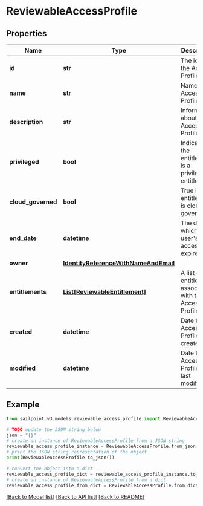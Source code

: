# ReviewableAccessProfile


## Properties

Name | Type | Description | Notes
------------ | ------------- | ------------- | -------------
**id** | **str** | The id of the Access Profile | [optional] 
**name** | **str** | Name of the Access Profile | [optional] 
**description** | **str** | Information about the Access Profile | [optional] 
**privileged** | **bool** | Indicates if the entitlement is a privileged entitlement | [optional] 
**cloud_governed** | **bool** | True if the entitlement is cloud governed | [optional] 
**end_date** | **datetime** | The date at which a user&#39;s access expires | [optional] 
**owner** | [**IdentityReferenceWithNameAndEmail**](IdentityReferenceWithNameAndEmail.md) |  | [optional] 
**entitlements** | [**List[ReviewableEntitlement]**](ReviewableEntitlement.md) | A list of entitlements associated with this Access Profile | [optional] 
**created** | **datetime** | Date the Access Profile was created. | [optional] 
**modified** | **datetime** | Date the Access Profile was last modified. | [optional] 

## Example

```python
from sailpoint.v3.models.reviewable_access_profile import ReviewableAccessProfile

# TODO update the JSON string below
json = "{}"
# create an instance of ReviewableAccessProfile from a JSON string
reviewable_access_profile_instance = ReviewableAccessProfile.from_json(json)
# print the JSON string representation of the object
print(ReviewableAccessProfile.to_json())

# convert the object into a dict
reviewable_access_profile_dict = reviewable_access_profile_instance.to_dict()
# create an instance of ReviewableAccessProfile from a dict
reviewable_access_profile_from_dict = ReviewableAccessProfile.from_dict(reviewable_access_profile_dict)
```
[[Back to Model list]](../README.md#documentation-for-models) [[Back to API list]](../README.md#documentation-for-api-endpoints) [[Back to README]](../README.md)


